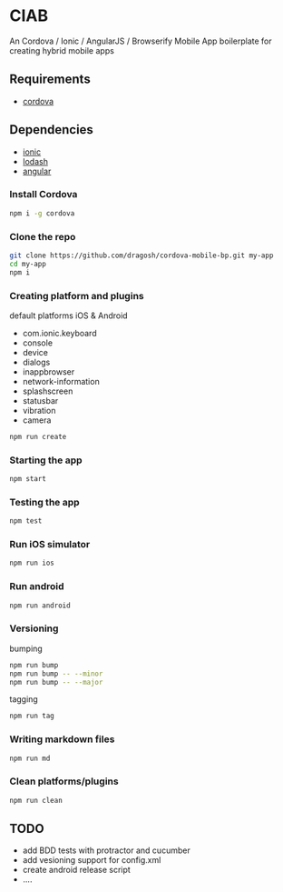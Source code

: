 CIAB
=====================
An Cordova / Ionic / AngularJS / Browserify Mobile App boilerplate for creating hybrid mobile apps

## Requirements
- [cordova](https://cordova.apache.org/)

## Dependencies
- [ionic](http://ionicframework.com)
- [lodash](http://lodash.com)
- [angular](http://angularjs.org)

### Install Cordova
```bash
npm i -g cordova
```

### Clone the repo
```bash
git clone https://github.com/dragosh/cordova-mobile-bp.git my-app
cd my-app
npm i
```

### Creating platform and plugins
default platforms iOS & Android
- com.ionic.keyboard
- console
- device
- dialogs
- inappbrowser
- network-information
- splashscreen
- statusbar
- vibration
- camera

```bash
npm run create
```

### Starting the app
```bash
npm start
```

### Testing the app
```bash
npm test
```

### Run iOS simulator
```bash
npm run ios
```

### Run android
```bash
npm run android
```

### Versioning
bumping
```bash
npm run bump
npm run bump -- --minor
npm run bump -- --major
```

tagging
```bash
npm run tag
```

### Writing markdown files
```bash
npm run md
```

### Clean platforms/plugins
```bash
npm run clean
```

## TODO
- add BDD tests with protractor and cucumber
- add vesioning support for config.xml
- create android release script
- ....
